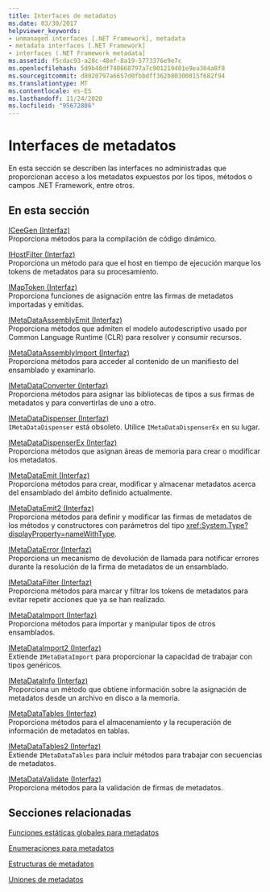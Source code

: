 ```yaml
---
title: Interfaces de metadatos
ms.date: 03/30/2017
helpviewer_keywords:
- unmanaged interfaces [.NET Framework], metadata
- metadata interfaces [.NET Framework]
- interfaces (.NET Framework metadata]
ms.assetid: f5cdac93-a28c-48ef-8a19-5773376e9e7c
ms.openlocfilehash: 5d9b48df740668797a7c901219401e9ea304a8f8
ms.sourcegitcommit: d8020797a6657d0fbbdff362b80300815f682f94
ms.translationtype: MT
ms.contentlocale: es-ES
ms.lasthandoff: 11/24/2020
ms.locfileid: "95672886"
---
```

# <a name="metadata-interfaces"></a>Interfaces de metadatos

En esta sección se describen las interfaces no administradas que proporcionan acceso a los metadatos expuestos por los tipos, métodos o campos .NET Framework, entre otros.  
  
## <a name="in-this-section"></a>En esta sección  

 [ICeeGen (Interfaz)](iceegen-interface.md)  
 Proporciona métodos para la compilación de código dinámico.  
  
 [IHostFilter (Interfaz)](ihostfilter-interface.md)  
 Proporciona un método para que el host en tiempo de ejecución marque los tokens de metadatos para su procesamiento.  
  
 [IMapToken (Interfaz)](imaptoken-interface.md)  
 Proporciona funciones de asignación entre las firmas de metadatos importadas y emitidas.  
  
 [IMetaDataAssemblyEmit (Interfaz)](imetadataassemblyemit-interface.md)  
 Proporciona métodos que admiten el modelo autodescriptivo usado por Common Language Runtime (CLR) para resolver y consumir recursos.  
  
 [IMetaDataAssemblyImport (Interfaz)](imetadataassemblyimport-interface.md)  
 Proporciona métodos para acceder al contenido de un manifiesto del ensamblado y examinarlo.  
  
 [IMetaDataConverter (Interfaz)](imetadataconverter-interface.md)  
 Proporciona métodos para asignar las bibliotecas de tipos a sus firmas de metadatos y para convertirlas de uno a otro.  
  
 [IMetaDataDispenser (Interfaz)](imetadatadispenser-interface.md)  
 `IMetaDataDispenser` está obsoleto. Utilice `IMetaDataDispenserEx` en su lugar.  
  
 [IMetaDataDispenserEx (Interfaz)](imetadatadispenserex-interface.md)  
 Proporciona métodos que asignan áreas de memoria para crear o modificar los metadatos.  
  
 [IMetaDataEmit (Interfaz)](imetadataemit-interface.md)  
 Proporciona métodos para crear, modificar y almacenar metadatos acerca del ensamblado del ámbito definido actualmente.  
  
 [IMetaDataEmit2 (Interfaz)](imetadataemit2-interface.md)  
 Proporciona métodos para definir y modificar las firmas de metadatos de los métodos y constructores con parámetros del tipo <xref:System.Type?displayProperty=nameWithType>.  
  
 [IMetaDataError (Interfaz)](imetadataerror-interface.md)  
 Proporciona un mecanismo de devolución de llamada para notificar errores durante la resolución de la firma de metadatos de un ensamblado.  
  
 [IMetaDataFilter (Interfaz)](imetadatafilter-interface.md)  
 Proporciona métodos para marcar y filtrar los tokens de metadatos para evitar repetir acciones que ya se han realizado.  
  
 [IMetaDataImport (Interfaz)](imetadataimport-interface.md)  
 Proporciona métodos para importar y manipular tipos de otros ensamblados.  
  
 [IMetaDataImport2 (Interfaz)](imetadataimport2-interface.md)  
 Extiende `IMetaDataImport` para proporcionar la capacidad de trabajar con tipos genéricos.  
  
 [IMetaDataInfo (Interfaz)](imetadatainfo-interface.md)  
 Proporciona un método que obtiene información sobre la asignación de metadatos desde un archivo en disco a la memoria.  
  
 [IMetaDataTables (Interfaz)](imetadatatables-interface.md)  
 Proporciona métodos para el almacenamiento y la recuperación de información de metadatos en tablas.  
  
 [IMetaDataTables2 (Interfaz)](imetadatatables2-interface.md)  
 Extiende `IMetaDataTables` para incluir métodos para trabajar con secuencias de metadatos.  
  
 [IMetaDataValidate (Interfaz)](imetadatavalidate-interface.md)  
 Proporciona métodos para la validación de firmas de metadatos.  
  
## <a name="related-sections"></a>Secciones relacionadas  

 [Funciones estáticas globales para metadatos](metadata-global-static-functions.md)  
  
 [Enumeraciones para metadatos](metadata-enumerations.md)  
  
 [Estructuras de metadatos](metadata-structures.md)  
  
 [Uniones de metadatos](metadata-unions.md)
